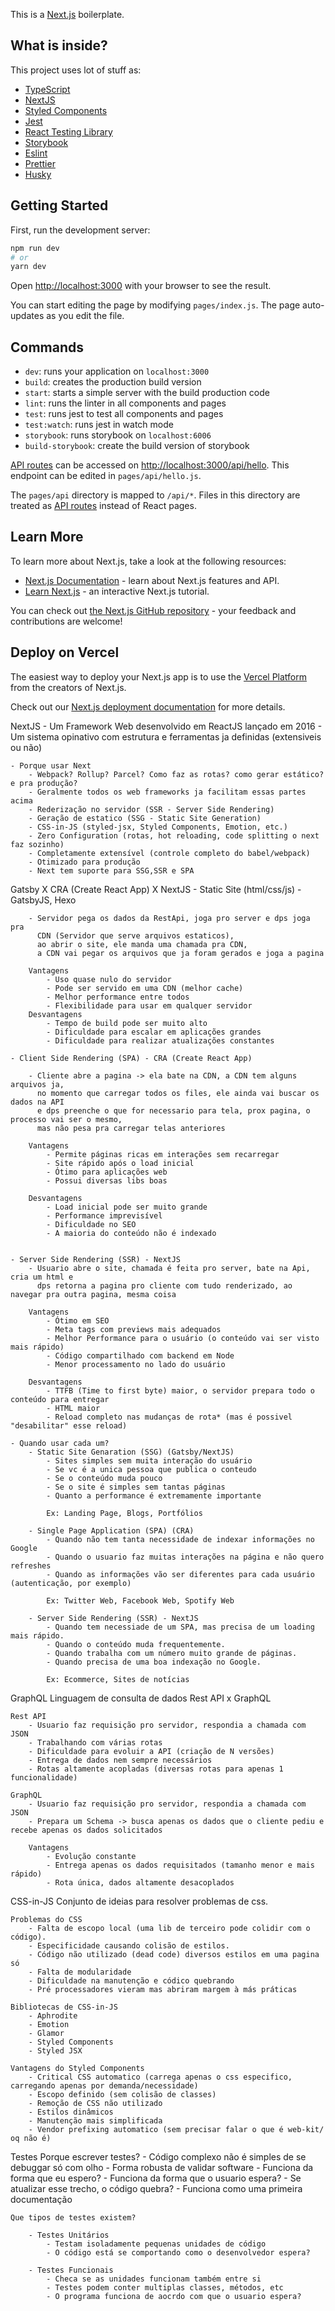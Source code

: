 This is a [Next.js](https://nextjs.org/) boilerplate.

## What is inside?

This project uses lot of stuff as:

- [TypeScript](https://www.typescriptlang.org/)
- [NextJS](https://nextjs.org/)
- [Styled Components](https://styled-components.com/)
- [Jest](https://jestjs.io/)
- [React Testing Library](https://testing-library.com/docs/react-testing-library/intro)
- [Storybook](https://storybook.js.org/)
- [Eslint](https://eslint.org/)
- [Prettier](https://prettier.io/)
- [Husky](https://github.com/typicode/husky)

## Getting Started

First, run the development server:

```bash
npm run dev
# or
yarn dev
```

Open [http://localhost:3000](http://localhost:3000) with your browser to see the result.

You can start editing the page by modifying `pages/index.js`. The page auto-updates as you edit the file.

## Commands

- `dev`: runs your application on `localhost:3000`
- `build`: creates the production build version
- `start`: starts a simple server with the build production code
- `lint`: runs the linter in all components and pages
- `test`: runs jest to test all components and pages
- `test:watch`: runs jest in watch mode
- `storybook`: runs storybook on `localhost:6006`
- `build-storybook`: create the build version of storybook

[API routes](https://nextjs.org/docs/api-routes/introduction) can be accessed on [http://localhost:3000/api/hello](http://localhost:3000/api/hello). This endpoint can be edited in `pages/api/hello.js`.

The `pages/api` directory is mapped to `/api/*`. Files in this directory are treated as [API routes](https://nextjs.org/docs/api-routes/introduction) instead of React pages.

## Learn More

To learn more about Next.js, take a look at the following resources:

- [Next.js Documentation](https://nextjs.org/docs) - learn about Next.js features and API.
- [Learn Next.js](https://nextjs.org/learn) - an interactive Next.js tutorial.

You can check out [the Next.js GitHub repository](https://github.com/vercel/next.js/) - your feedback and contributions are welcome!

## Deploy on Vercel

The easiest way to deploy your Next.js app is to use the [Vercel Platform](https://vercel.com/import?utm_medium=default-template&filter=next.js&utm_source=create-next-app&utm_campaign=create-next-app-readme) from the creators of Next.js.

Check out our [Next.js deployment documentation](https://nextjs.org/docs/deployment) for more details.

NextJS
	- Um Framework Web desenvolvido em ReactJS lançado em 2016
		- Um sistema opinativo com estrutura e ferramentas ja definidas (extensiveis ou não)

	- Porque usar Next
		- Webpack? Rollup? Parcel? Como faz as rotas? como gerar estático? e pra produção?
		- Geralmente todos os web frameworks ja facilitam essas partes acima
		- Rederização no servidor (SSR - Server Side Rendering)
		- Geração de estatico (SSG - Static Site Generation)
		- CSS-in-JS (styled-jsx, Styled Components, Emotion, etc.)
		- Zero Configuration (rotas, hot reloading, code splitting o next faz sozinho)
		- Completamente extensível (controle completo do babel/webpack)
		- Otimizado para produção
		- Next tem suporte para SSG,SSR e SPA
		
Gatsby X CRA (Create React App) X NextJS
	- Static Site (html/css/js) - GatsbyJS, Hexo
	
		- Servidor pega os dados da RestApi, joga pro server e dps joga pra 
		  CDN (Servidor que serve arquivos estaticos), 
		  ao abrir o site, ele manda uma chamada pra CDN,
		  a CDN vai pegar os arquivos que ja foram gerados e joga a pagina
		
		Vantagens
			- Uso quase nulo do servidor
			- Pode ser servido em uma CDN (melhor cache)
			- Melhor performance entre todos
			- Flexibilidade para usar em qualquer servidor
		Desvantagens
			- Tempo de build pode ser muito alto
			- Dificuldade para escalar em aplicações grandes
			- Dificuldade para realizar atualizações constantes
		  
	- Client Side Rendering (SPA) - CRA (Create React App)
	
		- Cliente abre a pagina -> ela bate na CDN, a CDN tem alguns arquivos ja,
		  no momento que carregar todos os files, ele ainda vai buscar os dados na API 
		  e dps preenche o que for necessario para tela, prox pagina, o processo vai ser o mesmo, 
		  mas não pesa pra carregar telas anteriores
		 
		Vantagens
			- Permite páginas ricas em interações sem recarregar
			- Site rápido após o load inicial
			- Ótimo para aplicações web
			- Possui diversas libs boas
		
		Desvantagens
			- Load inicial pode ser muito grande
			- Performance imprevisível
			- Dificuldade no SEO
			- A maioria do conteúdo não é indexado
			
		  
	- Server Side Rendering (SSR) - NextJS
		- Usuario abre o site, chamada é feita pro server, bate na Api, cria um html e 
		  dps retorna a pagina pro cliente com tudo renderizado, ao navegar pra outra pagina, mesma coisa
		  
		Vantagens
			- Ótimo em SEO
			- Meta tags com previews mais adequados
			- Melhor Performance para o usuário (o conteúdo vai ser visto mais rápido)
			- Código compartilhado com backend em Node
			- Menor processamento no lado do usuário
		
		Desvantagens
			- TTFB (Time to first byte) maior, o servidor prepara todo o conteúdo para entregar
			- HTML maior
			- Reload completo nas mudanças de rota* (mas é possivel "desabilitar" esse reload)
	
	- Quando usar cada um?
		- Static Site Genaration (SSG) (Gatsby/NextJS)
			- Sites simples sem muita interação do usuário
			- Se vc é a unica pessoa que publica o conteudo
			- Se o conteúdo muda pouco
			- Se o site é simples sem tantas páginas
			- Quanto a performance é extremamente importante
			
			Ex: Landing Page, Blogs, Portfólios

		- Single Page Application (SPA) (CRA)
			- Quando não tem tanta necessidade de indexar informações no Google
			- Quando o usuario faz muitas interações na página e não quero refreshes
			- Quando as informações vão ser diferentes para cada usuário (autenticação, por exemplo)
			
			Ex: Twitter Web, Facebook Web, Spotify Web
		
		- Server Side Rendering (SSR) - NextJS
			- Quando tem necessiade de um SPA, mas precisa de um loading mais rápido.
			- Quando o conteúdo muda frequentemente.
			- Quando trabalha com um número muito grande de páginas.
			- Quando precisa de uma boa indexação no Google.
			
			Ex: Ecommerce, Sites de notícias
			
GraphQL
Linguagem de consulta de dados
Rest API x GraphQL

	Rest API
		- Usuario faz requisição pro servidor, respondia a chamada com JSON
		- Trabalhando com várias rotas
		- Dificuldade para evoluir a API (criação de N versões)
		- Entrega de dados nem sempre necessários
		- Rotas altamente acopladas (diversas rotas para apenas 1 funcionalidade)
	
	GraphQL
		- Usuario faz requisição pro servidor, respondia a chamada com JSON
		- Prepara um Schema -> busca apenas os dados que o cliente pediu e recebe apenas os dados solicitados
		
		Vantagens
			- Evolução constante
			- Entrega apenas os dados requisitados (tamanho menor e mais rápido)
			- Rota única, dados altamente desacoplados
			
CSS-in-JS
Conjunto de ideias para resolver problemas de css.

	Problemas do CSS
		- Falta de escopo local (uma lib de terceiro pode colidir com o código).
		- Especificidade causando colisão de estilos.
		- Código não utilizado (dead code) diversos estilos em uma pagina só
		- Falta de modularidade
		- Dificuldade na manutenção e códico quebrando
		- Pré processadores vieram mas abriram margem à más práticas

	Bibliotecas de CSS-in-JS
		- Aphrodite
		- Emotion
		- Glamor
		- Styled Components
		- Styled JSX
		
	Vantagens do Styled Components
		- Critical CSS automatico (carrega apenas o css especifico, carregando apenas por demanda/necessidade)
		- Escopo definido (sem colisão de classes)
		- Remoção de CSS não utilizado
		- Estilos dinâmicos
		- Manutenção mais simplificada
		- Vendor prefixing automatico (sem precisar falar o que é web-kit/ oq não é)
		
		
Testes
	Porque escrever testes?
		- Código complexo não é simples de se debuggar só com olho
		- Forma robusta de validar software
			- Funciona da forma que eu espero?
			- Funciona da forma que o usuario espera?
			- Se atualizar esse trecho, o código quebra?
		- Funciona como uma primeira documentação
		
	Que tipos de testes existem?
		
		- Testes Unitários
			- Testam isoladamente pequenas unidades de código
			- O código está se comportando como o desenvolvedor espera?
		
		- Testes Funcionais
			- Checa se as unidades funcionam também entre si
			- Testes podem conter multiplas classes, métodos, etc
			- O programa funciona de aocrdo com que o usuario espera?